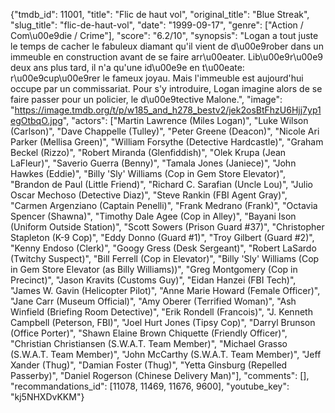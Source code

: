 {"tmdb_id": 11001, "title": "Flic de haut vol", "original_title": "Blue Streak", "slug_title": "flic-de-haut-vol", "date": "1999-09-17", "genre": ["Action / Com\u00e9die / Crime"], "score": "6.2/10", "synopsis": "Logan a tout juste le temps de cacher le fabuleux diamant qu'il vient de d\u00e9rober dans un immeuble en construction avant de se faire arr\u00eater. Lib\u00e9r\u00e9 deux ans plus tard, il n'a qu'une id\u00e9e en t\u00eate: r\u00e9cup\u00e9rer le fameux joyau. Mais l'immeuble est aujourd'hui occupe par un commissariat. Pour s'y introduire, Logan imagine alors de se faire passer pour un policier, le d\u00e9tective Malone.", "image": "https://image.tmdb.org/t/p/w185_and_h278_bestv2/jek2osBtFhzU6Hjj7yp1egOtbqO.jpg", "actors": ["Martin Lawrence (Miles Logan)", "Luke Wilson (Carlson)", "Dave Chappelle (Tulley)", "Peter Greene (Deacon)", "Nicole Ari Parker (Mellisa Green)", "William Forsythe (Detective Hardcastle)", "Graham Beckel (Rizzo)", "Robert Miranda (Glenfiddish)", "Olek Krupa (Jean LaFleur)", "Saverio Guerra (Benny)", "Tamala Jones (Janiece)", "John Hawkes (Eddie)", "Billy 'Sly' Williams (Cop in Gem Store Elevator)", "Brandon de Paul (Little Friend)", "Richard C. Sarafian (Uncle Lou)", "Julio Oscar Mechoso (Detective Diaz)", "Steve Rankin (FBI Agent Gray)", "Carmen Argenziano (Captain Penelli)", "Frank Medrano (Frank)", "Octavia Spencer (Shawna)", "Timothy Dale Agee (Cop in Alley)", "Bayani Ison (Uniform Outside Station)", "Scott Sowers (Prison Guard #37)", "Christopher Stapleton (K-9 Cop)", "Eddy Donno (Guard #1)", "Troy Gilbert (Guard #2)", "Kenny Endoso (Clerk)", "Googy Gress (Desk Sergeant)", "Robert LaSardo (Twitchy Suspect)", "Bill Ferrell (Cop in Elevator)", "Billy 'Sly' Williams (Cop in Gem Store Elevator (as Billy Williams))", "Greg Montgomery (Cop in Precinct)", "Jason Kravits (Customs Guy)", "Eidan Hanzei (FBI Tech)", "James W. Gavin (Helicopter Pilot)", "Anne Marie Howard (Female Officer)", "Jane Carr (Museum Official)", "Amy Oberer (Terrified Woman)", "Ash Winfield (Briefing Room Detective)", "Erik Rondell (Francois)", "J. Kenneth Campbell (Peterson, FBI)", "Joel Hurt Jones (Tipsy Cop)", "Darryl Brunson (Office Porter)", "Shawn Elaine Brown Chiquette (Friendly Officer)", "Christian Christiansen (S.W.A.T. Team Member)", "Michael Grasso (S.W.A.T. Team Member)", "John McCarthy (S.W.A.T. Team Member)", "Jeff Xander (Thug)", "Damian Foster (Thug)", "Yetta Ginsburg (Repelled Passerby)", "Daniel Rogerson (Chinese Delivery Man)"], "comments": [], "recommandations_id": [11078, 11469, 11676, 9600], "youtube_key": "kj5NHXDvKKM"}